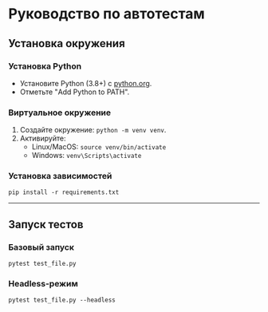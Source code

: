 # Руководство по автотестам

## Установка окружения

### Установка Python
- Установите Python (3.8+) с [python.org](https://www.python.org/).
- Отметьте "Add Python to PATH".

### Виртуальное окружение
1. Создайте окружение: `python -m venv venv`.
2. Активируйте:
   - Linux/MacOS: `source venv/bin/activate`
   - Windows: `venv\Scripts\activate`

### Установка зависимостей
`pip install -r requirements.txt`

---

## Запуск тестов

### Базовый запуск
`pytest test_file.py`

### Headless-режим
`pytest test_file.py --headless`